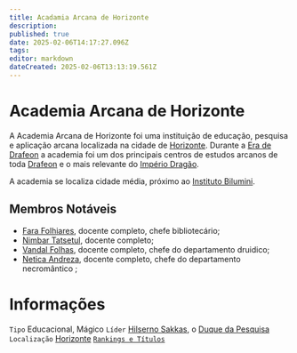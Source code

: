 ```yaml
---
title: Acadamia Arcana de Horizonte
description: 
published: true
date: 2025-02-06T14:17:27.096Z
tags: 
editor: markdown
dateCreated: 2025-02-06T13:13:19.561Z
---
```


# Academia Arcana de Horizonte
A Academia Arcana de Horizonte foi uma instituição de educação, pesquisa e aplicação arcana localizada na cidade de [Horizonte](/lugares/plano-material/drafeon/sul-de-drafeon/horizonte). Durante a [Era de Drafeon](/linha-do-tempo) a academia foi um dos principais centros de estudos arcanos de toda [Drafeon](/lugares/plano-material/drafeon) e o mais relevante do [Império Dragão](/faccoes/nacoes/imperio-dragao).

A academia se localiza cidade média, próximo ao [Instituto Bilumini](/faccoes/faccoes-independentes/instituto-bilumini).

## Membros Notáveis
- [Fara Folhiares](/individuos/fara-folhiares), docente completo, chefe bibliotecário;
- [Nimbar Tatsetul](/individuos/nimbar-tatsetul), docente completo;
- [Vandal Folhas](/individuo/vandal-folhas), docente completo, chefe do departamento druidico;
- [Netica Andreza](/individuos/neotica-andreza), docente completo, chefe do departamento necromântico ;

# Informações
`Tipo` Educacional, Mágico
`Líder` [Hilserno Sakkas](/individuos/hilserno-sakkas), o [Duque da Pesquisa](/rankings-e-titulos/imperio-dragao/arquimago)
`Localização` [Horizonte](/lugares/plano-material/drafeon/sul-de-drafeon/horizonte)
[`Rankings e Títulos`](/rankings-e-titulos/academia-arcana-de-horizonte)